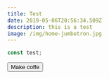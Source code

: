 ```yaml
---
title: Test
date: 2019-05-06T20:56:34.509Z
description: this is a test
image: /img/home-jumbotron.jpg
---
```

```javascript
const test;

```



<button onclick="alert('done!')">Make coffe</button>
